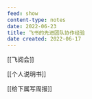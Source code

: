 ```yaml
---
feed: show
content-type: notes
date: 2022-06-23
title: 飞书的先进团队协作经验
date created: 2022-06-17
---
```


[[飞阅会]]

[[个人说明书]]

[[给下属写周报]]
